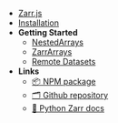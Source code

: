 * [Zarr.js](/)
* [Installation](/installation.md)
* **Getting Started**
  * [NestedArrays](/getting-started/nested-arrays.md)
  * [ZarrArrays](/getting-started/zarr-arrays.md)
  * [Remote Datasets](/getting-started/remote-data.md)
* **Links**
    * [ 📦 NPM package](https://www.npmjs.com/package/zarr)
    * [ 🗂️ Github repository](https://github.com/gzuidhof/zarr.js)
    * [ 📘 Python Zarr docs](https://zarr.readthedocs.io/en/stable/)
